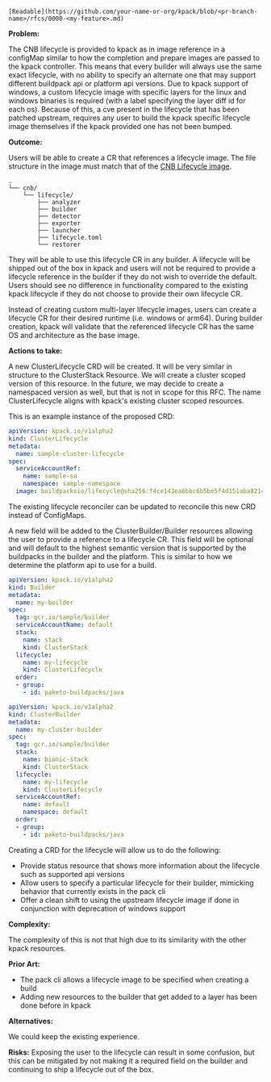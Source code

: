 `[Readable](https://github.com/your-name-or-org/kpack/blob/<pr-branch-name>/rfcs/0000-<my-feature>.md)`

**Problem:**

The CNB lifecycle is provided to kpack as in image reference in a configMap similar to how the completion and prepare
images are passed to the kpack controller. This means that every builder will always use the same exact lifecycle, with
no ability to specify an alternate one that may support different buildpack api or platform api versions. Due to kpack
support of windows, a custom lifecycle image with specific layers for the linux and windows binaries is required
(with a label specifying the layer diff id for each os). Because of this, a cve present in the lifecycle that has been 
patched upstream, requires any user to build the kpack specific lifecycle image themselves if the kpack provided one
has not been bumped.

**Outcome:**

Users will be able to create a CR that references a lifecycle image. The file structure in the image must match 
that of the [CNB Lifecycle image](https://hub.docker.com/r/buildpacksio/lifecycle/tags).

```
.
└── cnb/
    └── lifecycle/
        ├── analyzer
        ├── builder
        ├── detector
        ├── exporter
        ├── launcher
        ├── lifecycle.toml
        └── restorer
```

They will be able to use this lifecycle CR in any builder. A lifecycle will be shipped out of the box in kpack and 
users will not be required to provide a lifecycle reference in the builder if they do not wish to override the default.
Users should see no difference in functionality compared to the existing kpack lifecycle if they do not choose to 
provide their own lifecycle CR.

Instead of creating custom multi-layer lifecycle images, users can create a lifecycle CR for their desired runtime (i.e. windows or arm64).
During builder creation, kpack will validate that the referenced lifecycle CR has the same OS and architecture as the base image.

**Actions to take:**

A new ClusterLifecycle CRD will be created. It will be very similar in structure to the ClusterStack Resource. 
We will create a cluster scoped version of this resource. In the future, we may decide to create a namespaced version
as well, but that is not in scope for this RFC. The name ClusterLifecycle aligns with kpack's existing cluster scoped 
resources.

This is an example instance of the proposed CRD:
```yaml
apiVersion: kpack.io/v1alpha2
kind: ClusterLifecycle
metadata:
  name: sample-cluster-lifecycle
spec:
  serviceAccountRef:
    name: sample-sa
    namespace: sample-namespace
  image: buildpacksio/lifecycle@sha256:f4ce143ea6bbc6b5be5f4d151aba8214324adb93bbd7e3b1f43cd134ad450bf7
```


The existing lifecycle reconciler can be updated to reconcile this new CRD instead of ConfigMaps.

A new field will be added to the ClusterBuilder/Builder resources allowing the user to provide a reference to a lifecycle CR.
This field will be optional and will default to the highest semantic version that is supported by the buildpacks in the builder and the platform. 
This is similar to how we determine the platform api to use for a build.
```yaml
apiVersion: kpack.io/v1alpha2
kind: Builder
metadata:
  name: my-builder
spec:
  tag: gcr.io/sample/builder
  serviceAccountName: default
  stack:
    name: stack
    kind: ClusterStack
  lifecycle:
    name: my-lifecycle
    kind: ClusterLifecycle
  order:
  - group:
    - id: paketo-buildpacks/java
```

```yaml
apiVersion: kpack.io/v1alpha2
kind: ClusterBuilder
metadata:
  name: my-cluster-builder
spec:
  tag: gcr.io/sample/builder
  stack:
    name: bionic-stack
    kind: ClusterStack
  lifecycle:
    name: my-lifecycle
    kind: ClusterLifecycle
  serviceAccountRef:
    name: default
    namespace: default
  order:
  - group:
    - id: paketo-buildpacks/java
```

Creating a CRD for the lifecycle will allow us to do the following:
- Provide status resource that shows more information about the lifecycle such as supported api versions
- Allow users to specify a particular lifecycle for their builder, mimicking behavior that currently exists in the pack cli
- Offer a clean shift to using the upstream lifecycle image if done in conjunction with deprecation of windows support

**Complexity:**

The complexity of this is not that high due to its similarity with the other kpack resources.

**Prior Art:**

- The pack cli allows a lifecycle image to be specified when creating a build
- Adding new resources to the builder that get added to a layer has been done before in kpack

**Alternatives:**

We could keep the existing experience.

**Risks:**
Exposing the user to the lifecycle can result in some confusion, but this can be mitigated by not making it a required 
field on the builder and continuing to ship a lifecycle out of the box.
